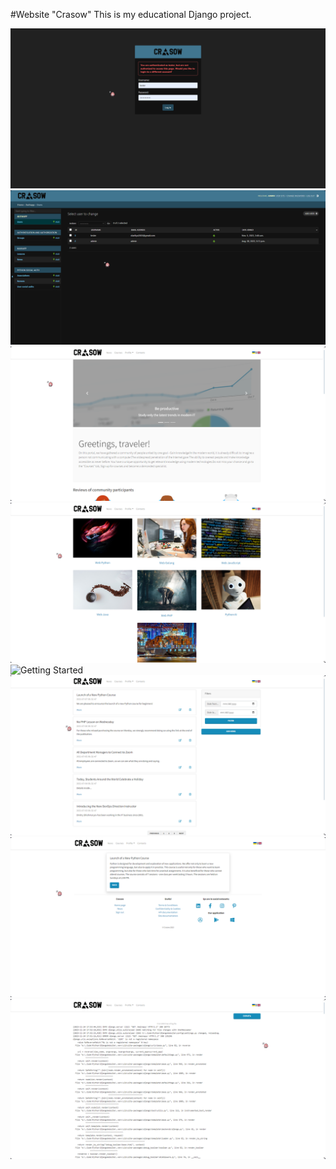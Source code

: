 #Website "Crasow"
This is my educational Django project.

![Getting Started](./project_photos/admin_login.png)
![Getting Started](./project_photos/admin_panel.png)
![Getting Started](./project_photos/main.png)
![Getting Started](./project_photos/courses.png)
![Getting Started](./project_photos/courses_detail.png)
![Getting Started](./project_photos/news.png)
![Getting Started](./project_photos/news_detail.png)
![Getting Started](./project_photos/logs.png)
